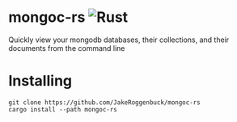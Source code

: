 # mongoc-rs ![Rust](https://img.shields.io/github/actions/workflow/status/jakeroggenbuck/mongoc-rs/rust.yml?style=for-the-badge)
Quickly view your mongodb databases, their collections, and their documents from the command line

# Installing
```
git clone https://github.com/JakeRoggenbuck/mongoc-rs
cargo install --path mongoc-rs
```
